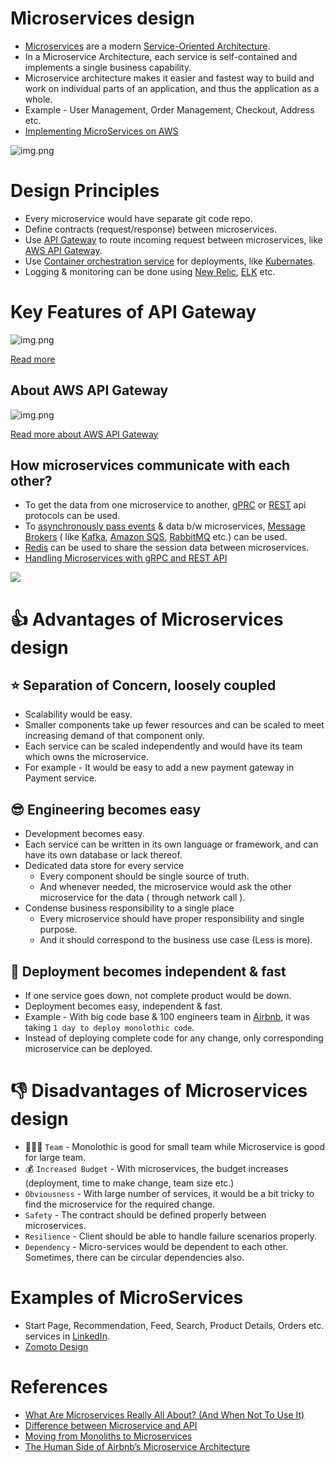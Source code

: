 # Microservices design
- [Microservices](https://microservices.io/index.html) are a modern [Service-Oriented Architecture](https://www.geeksforgeeks.org/service-oriented-architecture/).
- In a Microservice Architecture, each service is self-contained and implements a single business capability.
- Microservice architecture makes it easier and fastest way to build and work on individual parts of an application, and thus the application as a whole.
- Example - User Management, Order Management, Checkout, Address etc.
- [Implementing MicroServices on AWS](../../2_AWSComponents/0_AWSDesigns/MicroservicesOnAWS.md)

![img.png](assests/MonolothicToMicroService.drawio.png)

# Design Principles
- Every microservice would have separate git code repo.
- Define contracts (request/response) between microservices.
- Use [API Gateway](https://microservices.io/patterns/apigateway.html) to route incoming request between microservices, like [AWS API Gateway](../../2_AWSComponents/1_NetworkingAndContentDelivery/AmazonAPIGateway/Readme.md).
- Use [Container orchestration service](../6a_ContainerOrchestrationServices/Readme.md) for deployments, like [Kubernates](../6a_ContainerOrchestrationServices/Kubernates.md).
- Logging & monitoring can be done using [New Relic](../7_MonitoringTools/NewRelic.md), [ELK](../7_MonitoringTools/ELK.md) etc.

# Key Features of API Gateway

![img.png](assests/api_gateway.png)

[Read more](https://www.youtube.com/watch?v=6ULyxuHKxg8)

## About AWS API Gateway

![img.png](../../2_AWSComponents/1_NetworkingAndContentDelivery/AmazonAPIGateway/assets/AmazonAPIGateway_Features.drawio.png)

[Read more about AWS API Gateway](../../2_AWSComponents/1_NetworkingAndContentDelivery/AmazonAPIGateway/Readme.md)

## How microservices communicate with each other?
- To get the data from one microservice to another, [gPRC](../2_APITechOptions/gRPC.md) or [REST](../2_APITechOptions/REST.md) api protocols can be used.
- To [asynchronously pass events](../0_SystemGlossaries/EventDrivenArchitecture.md) & data b/w microservices, [Message Brokers](../4_MessageBrokers) ( like [Kafka](../4_MessageBrokers/Kafka/Readme.md), [Amazon SQS](../../2_AWSComponents/5_MessageBrokerServices/AmazonSQS.md), [RabbitMQ](../4_MessageBrokers/RabbitMQ.md) etc.) can be used.
- [Redis](../3_DatabaseComponents/In-Memory-Cache/Redis) can be used to share the session data between microservices.
- [Handling Microservices with gRPC and REST API](https://fonradar.medium.com/ali-okan-kara-a3d0b61610d)

![](https://miro.medium.com/max/1400/1*CZYfnIHSHKE7XiP-zvhAvA.webp)

# :thumbsup: Advantages of Microservices design

## :star: Separation of Concern, loosely coupled
- Scalability would be easy. 
- Smaller components take up fewer resources and can be scaled to meet increasing demand of that component only.
- Each service can be scaled independently and would have its team which owns the microservice.
- For example - It would be easy to add a new payment gateway in Payment service.

## :sunglasses: Engineering becomes easy
- Development becomes easy.
- Each service can be written in its own language or framework, and can have its own database or lack thereof.
- Dedicated data store for every service
  - Every component should be single source of truth. 
  - And whenever needed, the microservice would ask the other microservice for the data ( through network call ).
- Condense business responsibility to a single place
  - Every microservice should have proper responsibility and single purpose. 
  - And it should correspond to the business use case (Less is more).

## :rocket: Deployment becomes independent & fast
- If one service goes down, not complete product would be down.
- Deployment becomes easy, independent & fast. 
- Example - With big code base & 100 engineers team in [Airbnb](https://www.infoq.com/presentations/airbnb-culture-soa/), it was taking `1 day to deploy monolothic code`.
- Instead of deploying complete code for any change, only corresponding microservice can be deployed.

# :thumbsdown: Disadvantages of Microservices design
- :family_man_woman_boy: `Team` - Monolothic is good for small team while Microservice is good for large team.
- :moneybag: `Increased Budget` - With microservices, the budget increases (deployment, time to make change, team size etc.)
- `Obviousness` - With large number of services, it would be a bit tricky to find the microservice for the required change.
- `Safety` - The contract should be defined properly between microservices.
- `Resilience` - Client should be able to handle failure scenarios properly.
- `Dependency` - Micro-services would be dependent to each other. Sometimes, there can be circular dependencies also.

# Examples of MicroServices
- Start Page, Recommendation, Feed, Search, Product Details, Orders etc. services in [LinkedIn](../../3_HLDDesignProblems/LinkedInDesign/Readme.md).
- [Zomoto Design](../../3_HLDDesignProblems/ZomatoDesign)

# References
- [What Are Microservices Really All About? (And When Not To Use It)](https://www.youtube.com/watch?v=lTAcCNbJ7KE)
- [Difference between Microservice and API](https://www.geeksforgeeks.org/difference-between-microservice-and-api/)
- [Moving from Monoliths to Microservices](https://www.youtube.com/watch?v=rckfN7xFig0&list=PLMCXHnjXnTnvo6alSjVkgxV-VH6EPyvoX&index=34)
- [The Human Side of Airbnb’s Microservice Architecture](https://www.infoq.com/presentations/airbnb-culture-soa/)
